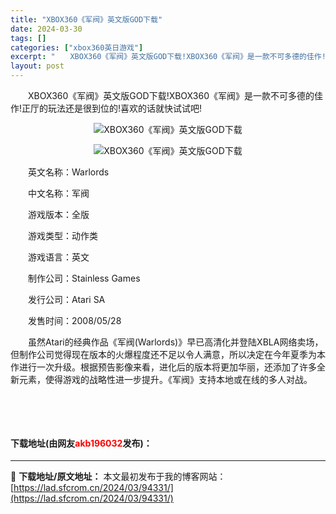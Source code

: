 ```yaml
---
title: "XBOX360《军阀》英文版GOD下载"
date: 2024-03-30
tags: []
categories: ["xbox360英日游戏"]
excerpt: "　　XBOX360《军阀》英文版GOD下载!XBOX360《军阀》是一款不可多德的佳作!正厅的玩法还是很到位的!喜欢的话就快试试吧! 　　英文名称：Warlords 　　中文名称：军阀 　　游戏版本：全版 　　游戏类型：动作类 　　游戏语言：英文 　　制作公司：Stainless Games 　　发&hellip;"
layout: post
---
```


 <p>　　XBOX360《军阀》英文版GOD下载!XBOX360《军阀》是一款不可多德的佳作!正厅的玩法还是很到位的!喜欢的话就快试试吧!</p> <p align="center"><img border="0" src="https://lad.sfcrom.cn/wp-content/uploads/2024/03/20240330_6607df5e3541d.webp" alt="XBOX360《军阀》英文版GOD下载" /></p> <p align="center"><img border="0" src="https://lad.sfcrom.cn/wp-content/uploads/2024/03/20240330_6607df5eb5a1e.webp" alt="XBOX360《军阀》英文版GOD下载" /></p> <p>　　英文名称：Warlords</p> <p>　　中文名称：军阀</p> <p>　　游戏版本：全版</p> <p>　　游戏类型：动作类</p> <p>　　游戏语言：英文</p> <p>　　制作公司：Stainless Games</p> <p>　　发行公司：Atari SA</p> <p>　　发售时间：2008/05/28</p> <p>　　虽然Atari的经典作品《军阀(Warlords)》早已高清化并登陆XBLA网络卖场，但制作公司觉得现在版本的火爆程度还不足以令人满意，所以决定在今年夏季为本作进行一次升级。根据预告影像来看，进化后的版本将更加华丽，还添加了许多全新元素，使得游戏的战略性进一步提升。《军阀》支持本地或在线的多人对战。</p> <p>&nbsp;</p> <p>&nbsp;</p> <p><h4>下载地址(由网友<font color="red">akb196032</font>发布)：</h4></p> 

---
📖 **下载地址/原文地址：** 本文最初发布于我的博客网站：[https://lad.sfcrom.cn/2024/03/94331/](https://lad.sfcrom.cn/2024/03/94331/)
